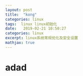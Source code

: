 ```yaml
---
layout: post
title:  "kong"
categories: linux
tags:  linux linux初始化
date:   2019-02-21 10:50:27 
categories: linux
excerpt: linux系统常规优化及安全设置
mathjax: true
---
```


# adad



